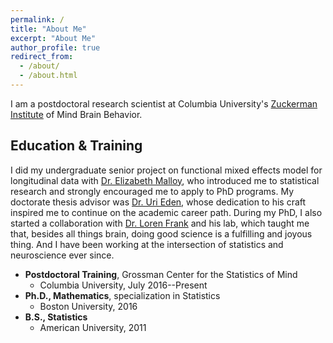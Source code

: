 ```yaml
---
permalink: /
title: "About Me"
excerpt: "About Me"
author_profile: true
redirect_from: 
  - /about/
  - /about.html
---
```



I am a postdoctoral research scientist at Columbia University's [Zuckerman Institute](https://zuckermaninstitute.columbia.edu/) of Mind Brain Behavior.


Education & Training
------
I did my undergraduate senior project on functional mixed effects model for longitudinal data with [Dr. Elizabeth Malloy](https://www.american.edu/cas/faculty/malloy.cfm), who introduced me to statistical research and strongly encouraged me to apply to PhD programs. My doctorate thesis advisor was [Dr. Uri Eden](http://www.bu.edu/math/people/faculty/probability-and-statistics/eden/), whose dedication to his craft inspired me to continue on the academic career path. During my PhD, I also started a collaboration with [Dr. Loren Frank](https://physiology.ucsf.edu/content/loren-frank-phd) and his lab, which taught me that, besides all things brain, doing good science is a fulfilling and joyous thing. And I have been working at the intersection of statistics and neuroscience ever since.

* **Postdoctoral Training**, Grossman Center for the Statistics of Mind
  * Columbia University, July 2016--Present
* **Ph.D., Mathematics**, specialization in Statistics
  * Boston University, 2016
* **B.S., Statistics**
  * American University, 2011
